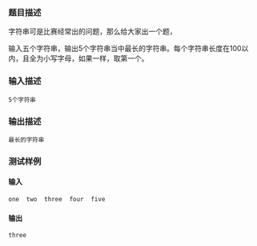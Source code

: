 ### 题目描述

字符串可是比赛经常出的问题，那么给大家出一个题，

输入五个字符串，输出5个字符串当中最长的字符串。每个字符串长度在100以内，且全为小写字母，如果一样，取第一个。

### 输入描述

```
5个字符串
```
### 输出描述

```
最长的字符串
```

### 测试样例
#### 输入
```
one  two  three  four  five 

```
#### 输出
```
three
```
